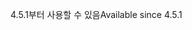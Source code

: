 <span data-ttu-id="c2e59-101">4.5.1부터 사용할 수 있음</span><span class="sxs-lookup"><span data-stu-id="c2e59-101">Available since 4.5.1</span></span>